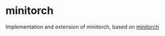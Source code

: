 # minitorch
Implementation and extension of minitorch, based on [minitorch](https://github.com/minitorch/minitorch)